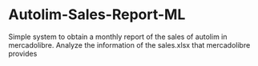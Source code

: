 # Autolim-Sales-Report-ML
Simple system to obtain a monthly report of the sales of autolim in mercadolibre. Analyze the information of the sales.xlsx that mercadolibre provides
